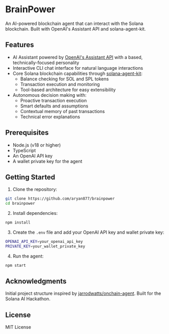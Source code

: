 # BrainPower

An AI-powered blockchain agent that can interact with the Solana blockchain. Built with OpenAI's Assistant API and solana-agent-kit.

## Features

- AI Assistant powered by [OpenAI's Assistant API](https://platform.openai.com/docs/assistants/overview) with a based, technically-focused personality
- Interactive CLI chat interface for natural language interactions
- Core Solana blockchain capabilities through [solana-agent-kit](https://www.npmjs.com/package/solana-agent-kit):
  - Balance checking for SOL and SPL tokens
  - Transaction execution and monitoring
  - Tool-based architecture for easy extensibility
- Autonomous decision making with:
  - Proactive transaction execution
  - Smart defaults and assumptions
  - Contextual memory of past transactions
  - Technical error explanations

## Prerequisites

- Node.js (v18 or higher)
- TypeScript
- An OpenAI API key
- A wallet private key for the agent

## Getting Started

1. Clone the repository:

```bash
git clone https://github.com/aryan877/brainpower
cd brainpower
```

2. Install dependencies:

```bash
npm install
```

3. Create the `.env` file and add your OpenAI API key and wallet private key:

```bash
OPENAI_API_KEY=your_openai_api_key
PRIVATE_KEY=your_wallet_private_key
```

4. Run the agent:

```bash
npm start
```

## Acknowledgments

Initial project structure inspired by [jarrodwatts/onchain-agent](https://github.com/jarrodwatts/onchain-agent). Built for the Solana AI Hackathon.

## License

MIT License

